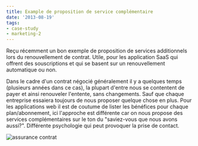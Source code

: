 ```yaml
---
title: Example de proposition de service complémentaire
date: '2013-08-19'
tags:
- case-study
- marketing-2
---
```


Reçu récemment un bon exemple de proposition de services additionnels lors du renouvellement de contrat. Utile, pour les application SaaS qui offrent des souscriptions et qui se basent sur un renouvellement automatique ou non.

Dans le cadre d'un contrat négocié généralement il y a quelques temps (plusieurs années dans ce cas), la plupart d'entre nous se contentent de payer et ainsi renouveler l'entente, sans changements. Sauf que chaque entreprise essaiera toujours de nous proposer quelque chose en plus. Pour les applications web il est de coutume de lister les bénéfices pour chaque plan/abonnement, ici l'approche est différente car on nous propose des services complémentaires sur le ton du "saviez-vous que nous avons aussi?". Différente psychologie qui peut provoquer la prise de contact.

![assurance contrat](articles/additional_services.jpg)